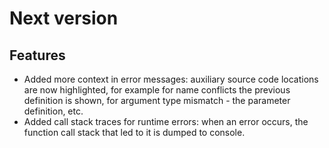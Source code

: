 # Next version

## Features

- Added more context in error messages: auxiliary source code locations
  are now highlighted, for example for name conflicts the previous definition
  is shown, for argument type mismatch - the parameter definition, etc.
- Added call stack traces for runtime errors: when an error occurs, the
  function call stack that led to it is dumped to console.